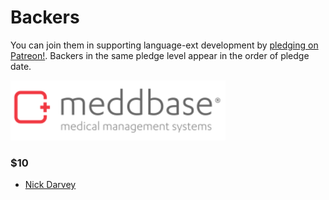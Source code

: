 # Backers

You can join them in supporting language-ext development by [pledging on Patreon!](https://www.patreon.com/louthy). Backers in the same pledge level appear in the order of pledge date.

[![lang-ext](/backers-images/meddbase.png)](https://www.meddbase.com)

### $10

* [Nick Darvey](https://github.com/NickDarvey)


